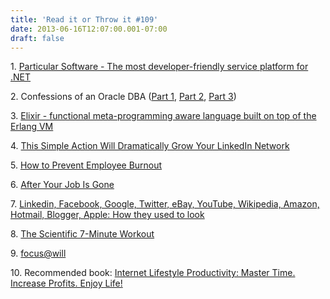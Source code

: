 ```yaml
---
title: 'Read it or Throw it #109'
date: 2013-06-16T12:07:00.001-07:00
draft: false
---
```


1. [Particular Software - The most developer-friendly service platform for .NET](http://particular.net/)

2\. Confessions of an Oracle DBA ([Part 1](http://www.datastax.com/2013/06/confessions-of-an-oracle-dba-part-1), [Part 2](http://www.datastax.com/2013/06/confessions-of-an-oracle-dba-part-2), [Part 3](http://www.datastax.com/2013/06/confessions-of-an-oracle-dba-part-3))

3. [Elixir - functional meta-programming aware language built on top of the Erlang VM](http://elixir-lang.org/)

4. [This Simple Action Will Dramatically Grow Your LinkedIn Network](http://mashable.com/2013/06/02/linkedin-network/)

5. [How to Prevent Employee Burnout](http://blog.kissmetrics.com/prevent-employee-burnout/)

6. [After Your Job Is Gone](http://techcrunch.com/2013/06/01/after-your-job-is-gone/)

7. [Linkedin, Facebook, Google, Twitter, eBay, YouTube, Wikipedia, Amazon, Hotmail, Blogger, Apple: How they used to look](http://andrewchen.co/2013/05/13/linkedin-facebook-google-twitter-ebay-youtube-wikipedia-amazon-hotmail-blogger-apple-how-they-used-to-look/)

8. [The Scientific 7-Minute Workout](http://well.blogs.nytimes.com/2013/05/09/the-scientific-7-minute-workout/)

9. [focus@will](https://www.focusatwill.com/music/#player)

10\. Recommended book: [Internet Lifestyle Productivity: Master Time. Increase Profits. Enjoy Life!](http://www.amazon.com/Internet-Lifestyle-Productivity-Increase-ebook/dp/B00AJLPM58)